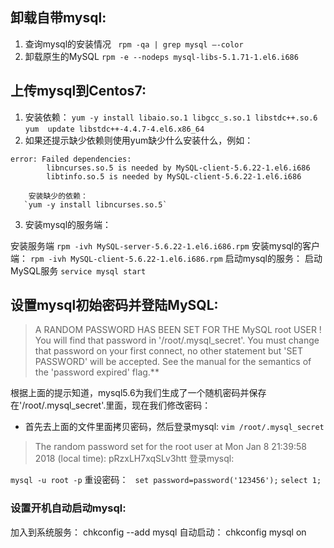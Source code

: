 ﻿

## 卸载自带mysql:

 1. 查询mysql的安装情况
 ` rpm -qa | grep mysql –-color`
 2. 卸载原生的MySQL 
 `rpm -e --nodeps mysql-libs-5.1.71-1.el6.i686`

## 上传mysql到Centos7:
 

 1. 安装依赖：
`yum -y install libaio.so.1 libgcc_s.so.1 libstdc++.so.6`
`yum  update libstdc++-4.4.7-4.el6.x86_64`
 2. 如果还提示缺少依赖则使用yum缺少什么安装什么，例如：
```
error: Failed dependencies:
        libncurses.so.5 is needed by MySQL-client-5.6.22-1.el6.i686
        libtinfo.so.5 is needed by MySQL-client-5.6.22-1.el6.i686
```
        安装缺少的依赖：
       `yum -y install libncurses.so.5`
 3. 安装mysql的服务端：

安装服务端
`rpm -ivh MySQL-server-5.6.22-1.el6.i686.rpm`
安装mysql的客户端：
`rpm -ivh MySQL-client-5.6.22-1.el6.i686.rpm`
启动mysql的服务：
启动MySQL服务
`service mysql start`
## 设置mysql初始密码并登陆MySQL:

> A RANDOM PASSWORD HAS BEEN SET FOR THE MySQL root USER !
You will find that password in '/root/.mysql_secret'.
You must change that password on your first connect,
no other statement but 'SET PASSWORD' will be accepted.
See the manual for the semantics of the 'password expired' flag.**

根据上面的提示知道，mysql5.6为我们生成了一个随机密码并保存在'/root/.mysql_secret'.里面，现在我们修改密码：

 - 首先去上面的文件里面拷贝密码，然后登录mysql:
`vim /root/.mysql_secret`
> The random password set for the root user at Mon Jan  8 21:39:58 2018 (local time): pRzxLH7xqSLv3htt
登录mysql:

`mysql -u root -p`
重设密码：
` set password=password('123456');`
`select 1;`


### 设置开机自动启动mysql:
加入到系统服务：
chkconfig --add mysql
自动启动：
chkconfig mysql on
